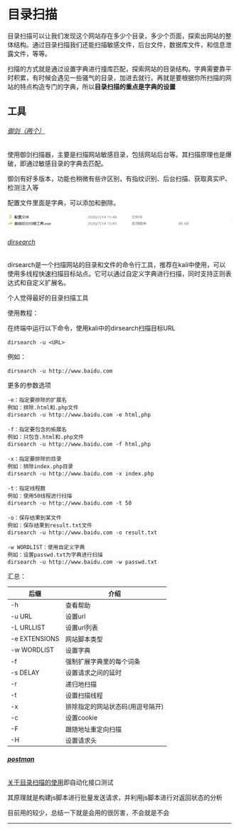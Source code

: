 # 目录扫描

目录扫描可以让我们发现这个网站存在多少个目录，多少个页面，探索出网站的整体结构。通过目录扫描我们还能扫描敏感文件，后台文件，数据库文件，和信息泄露文件，等等。

扫描的方式就是通过设置字典进行撞库匹配，探索网站的目录结构。字典需要靠平时积累，有时候会遇见一些骚气的目录，加进去就行。再就是要根据你所扫描的网站的特点构造专门的字典，所以**目录扫描的重点是字典的设置**

## 工具

###### [御剑（两个）](https://blog.csdn.net/qq_45076423/article/details/103018509#:~:text=%E6%88%91%E4%BB%AC%E4%BD%BF%E7%94%A8%E5%BE%A1%E5%89%91%E6%89%AB%E6%8F%8F%E5%99%A8%EF%BC%8C%E4%B8%BB%E8%A6%81%E6%98%AF%E6%89%AB%E6%8F%8F%E7%BD%91%E7%AB%99%E6%95%8F%E6%84%9F%E7%9B%AE%E5%BD%95%EF%BC%8C%E5%8C%85%E6%8B%AC%E7%BD%91%E7%AB%99%E5%90%8E%E5%8F%B0%E7%AD%89%E3%80%82%20%E5%85%B6%E6%89%AB%E6%8F%8F%E5%8E%9F%E7%90%86%E4%B9%9F%E6%98%AF%E7%88%86%E7%A0%B4%EF%BC%8C%E5%8D%B3%E9%80%9A%E8%BF%87%E6%95%8F%E6%84%9F%E7%9B%AE%E5%BD%95%E7%9A%84%E5%AD%97%E5%85%B8%E5%8E%BB%E5%8C%B9%E9%85%8D%E3%80%82%20%E5%BE%A1%E5%89%91%E5%90%8E%E5%8F%B0%E6%89%AB%E6%8F%8F%E4%B9%8B%E5%89%8D%EF%BC%8C%E7%88%AC%E8%99%AB%E4%BC%9A%E8%AE%BF%E9%97%AErobots%20txt%E6%96%87%E4%BB%B6%E3%80%82,1%E3%80%81%E4%B8%8B%E8%BD%BD%E5%B9%B6%E8%A7%A3%E5%8E%8B%E6%89%93%E5%BC%80%E8%BD%AF%E4%BB%B6%202%E3%80%81%E6%89%93%E5%BC%80%E4%BB%A5%E5%90%8E%E5%9C%A8%E5%9F%9F%E5%90%8D%E8%BE%93%E5%85%A5%E6%A1%86%E4%B8%AD%E5%A1%AB%E5%85%A5%E8%A6%81%E6%89%AB%E6%8F%8F%E7%9A%84%E5%90%8E%E5%8F%B0%E5%9C%B0%E5%9D%80%203%E3%80%81%E5%9C%A8%E4%B8%8B%E9%9D%A2%E5%8F%AF%E4%BB%A5%E9%80%89%E6%8B%A9%E6%89%AB%E6%8F%8F%E7%BA%BF%E7%A8%8B%E4%BB%A5%E5%8F%8A%E6%89%AB%E6%8F%8F%E8%B6%85%E6%97%B6%E9%97%B4%EF%BC%8C%E8%BF%98%E6%9C%89%E6%96%87%E4%BB%B6%E7%B1%BB%E5%9E%8B%E7%AD%89%204%E3%80%81%E5%85%A8%E9%83%A8%E9%80%89%E6%8B%A9%E5%A5%BD%E4%BB%A5%E5%90%8E%E5%B0%B1%E5%8F%AF%E4%BB%A5%E7%82%B9%E5%87%BB%E5%BC%80%E5%A7%8B%E6%89%AB%E6%8F%8F%E4%BA%86%E3%80%82)

使用御剑扫描器，主要是扫描网站敏感目录，包括网站后台等。其扫描原理也是爆破，即通过敏感目录的字典去匹配。

御剑有好多版本，功能也稍微有些许区别，有指纹识别、后台扫描、获取真实IP、检测注入等

配置文件里面是字典，可以添加和删除。

![img](image\20200717155851578.png)

###### [dirsearch](https://blog.csdn.net/anquanzushiye/article/details/104151644)

dirsearch是一个扫描网站的目录和文件的命令行工具，推荐在kali中使用，可以使用多线程快速扫描目标站点。它可以通过自定义字典进行扫描，同时支持正则表达式和自定义扩展名。

个人觉得最好的目录扫描工具

使用教程：

在终端中运行以下命令，使用kali中的dirsearch扫描目标URL

```linux
dirsearch -u <URL>
```

例如：

```
dirsearch -u http://www.baidu.com
```

更多的参数选项

```
-e：指定要排除的扩展名
例如：排除.html和.php文件
dirsearch -u http://www.baidu.com -e html,php

-f：指定要包含的拓展名
例如：只包含.html和.php文件
dirsearch -u http://www.baidu.com -f html,php

-x：指定要排除的目录
例如：排除index.php目录
dirsearch -u http://www.baidu.com -x index.php

-t：指定线程数
例如：使用50线程进行扫描
dirsearch -u http://www.baidu.com -t 50

-o：保存结果到某文件
例如：保存结果到result.txt文件
dirsearch -u http://www.baidu.com -o result.txt

-w WORDLIST：使用自定义字典
例如：设置passwd.txt为字典进行扫描
dirsearch -u http://www.baidu.com -w passwd.txt
```

汇总：

| 后缀          | 介绍                             |
| ------------- | -------------------------------- |
| -h            | 查看帮助                         |
| -u URL        | 设置url                          |
| -L URLLIST    | 设置url列表                      |
| -e EXTENSIONS | 网站脚本类型                     |
| -w WORDLIST   | 设置字典                         |
| -f            | 强制扩展字典里的每个词条         |
| -s DELAY      | 设置请求之间的延时               |
| -r            | 递归地扫描                       |
| -t            | 设置扫描线程                     |
| -x            | 排除指定的网站状态码(用逗号隔开) |
| -c            | 设置cookie                       |
| -F            | 跟随地址重定向扫描               |
| -H            | 设置请求头                       |

###### **[postman](https://zhuanlan.zhihu.com/p/401385193)**

[关于目录扫描的使用](https://blog.csdn.net/cai_iac/article/details/81030619)即自动化接口测试

其原理就是构建js脚本进行批量发送请求，并利用js脚本进行对返回状态的分析

目前用的较少，总结一下就是会用的很厉害，不会就是不会

***

